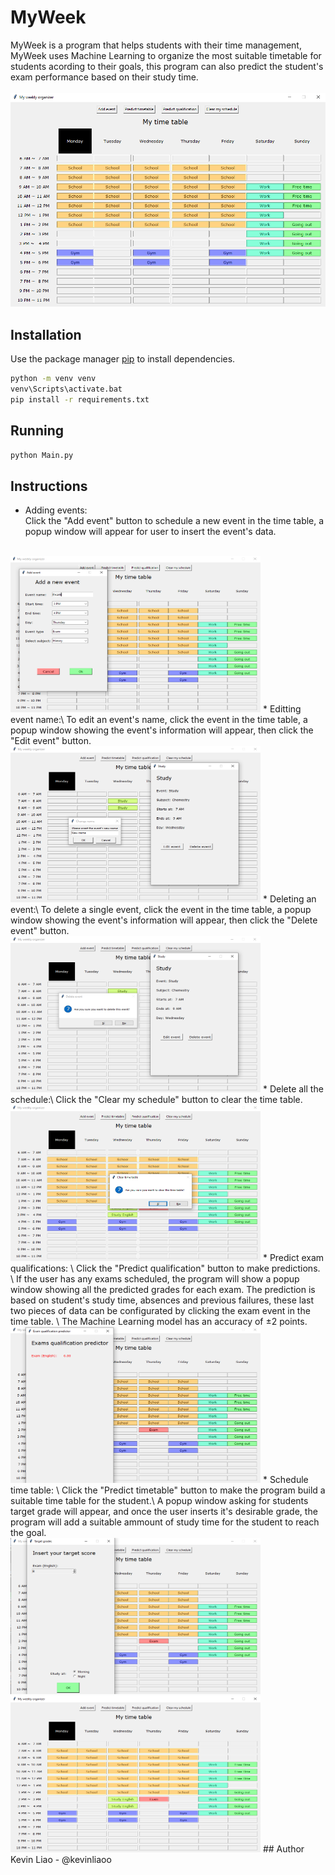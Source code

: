 # MyWeek

MyWeek is a program that helps students with their time management, MyWeek uses Machine Learning to organize the most suitable timetable for students acording to their goals, this program can also predict the student's exam performance based on their study time.  
<br/>
![img](https://github.com/Kevinliaoo/MyWeek/blob/master/assets/foto1.PNG)

## Installation

Use the package manager [pip](https://pip.pypa.io/en/stable/) to install dependencies.

```bash
python -m venv venv 
venv\Scripts\activate.bat
pip install -r requirements.txt
```
## Running

```bash
python Main.py
```

## Instructions
* Adding events:\
Click the "Add event" button to schedule a new event in the time table, a popup window will appear for user to insert the event's data.
<br>
<img src="https://github.com/Kevinliaoo/MyWeek/blob/master/assets/Foto2.PNG" width="400" height="250">
* Editting event name:\
To edit an event's name, click the event in the time table, a popup window showing the event's information will appear, then click the "Edit event" button. 
<br>
<img src="https://github.com/Kevinliaoo/MyWeek/blob/master/assets/Foto8.PNG" width="400" height="250">
* Deleting an event:\
To delete a single event, click the event in the time table, a popup window showing the event's information will appear, then click the "Delete event" button. 
<br>
<img src="https://github.com/Kevinliaoo/MyWeek/blob/master/assets/Foto7.PNG" width="400" height="250">
* Delete all the schedule:\
Click the "Clear my schedule" button to clear the time table. 
<br>
<img src="https://github.com/Kevinliaoo/MyWeek/blob/master/assets/Foto6.PNG" width="400" height="250">
* Predict exam qualifications: \
Click the "Predict qualification" button to make predictions. \
If the user has any exams scheduled, the program will show a popup window showing all the predicted grades for each exam. The prediction is based on student's study time, absences and previous failures, these last two pieces of data can be configurated by clicking the exam event in the time table. \
The Machine Learning model has an accuracy of ±2 points.
<br>
<img src="https://github.com/Kevinliaoo/MyWeek/blob/master/assets/Foto3.PNG" width="400" height="250">
* Schedule time table: \
Click the "Predict timetable" button to make the program build a suitable time table for the student.\
A popup window asking for students target grade will appear, and once the user inserts it's desirable grade, the program will add a suitable ammount of study time for the student to reach the goal. 
<br>
<img src="https://github.com/Kevinliaoo/MyWeek/blob/master/assets/Foto4.PNG" width="400" height="250">
<br>
<img src="https://github.com/Kevinliaoo/MyWeek/blob/master/assets/Foto5.PNG" width="400" height="250">
## Author
Kevin Liao - @kevinliaoo
